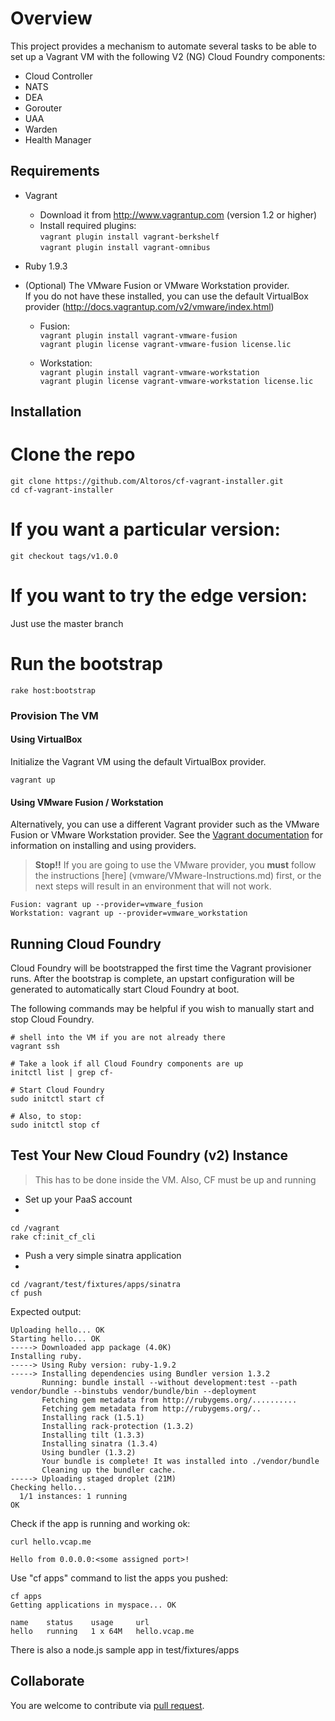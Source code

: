 # Overview

This project provides a mechanism to automate several tasks to be able to set up a Vagrant VM with the following V2 (NG) Cloud Foundry components:

* Cloud Controller
* NATS
* DEA
* Gorouter
* UAA
* Warden
* Health Manager

## Requirements

* Vagrant
    - Download it from http://www.vagrantup.com (version 1.2 or higher)
    - Install required plugins:  
     `vagrant plugin install vagrant-berkshelf`  
     `vagrant plugin install vagrant-omnibus`

* Ruby 1.9.3

* (Optional) The VMware Fusion or VMware Workstation provider.  
If you do not have these installed, you can use the default VirtualBox provider (http://docs.vagrantup.com/v2/vmware/index.html)
    - Fusion:      
      `vagrant plugin install vagrant-vmware-fusion`  
      `vagrant plugin license vagrant-vmware-fusion license.lic`

    - Workstation:  
      `vagrant plugin install vagrant-vmware-workstation`  
      `vagrant plugin license vagrant-vmware-workstation license.lic`  

## Installation

# Clone the repo

```
git clone https://github.com/Altoros/cf-vagrant-installer.git
cd cf-vagrant-installer
```

# If you want a particular version:

```
git checkout tags/v1.0.0
```

# If you want to try the edge version:

Just use the master branch

# Run the bootstrap

```
rake host:bootstrap

```

### Provision The VM
#### Using VirtualBox
Initialize the Vagrant VM using the default VirtualBox provider. 

```
vagrant up
```

#### Using VMware Fusion / Workstation
Alternatively, you can use a different Vagrant provider such as the VMware Fusion or VMware Workstation provider. See the [Vagrant documentation](http://docs.vagrantup.com/v2/providers/index.html) for information on installing and using providers.  

> **Stop!!** If you are going to use the VMware provider, you **must** follow the instructions [here] (vmware/VMware-Instructions.md) first, or the next steps will result in an environment that will not work.

```
Fusion: vagrant up --provider=vmware_fusion
Workstation: vagrant up --provider=vmware_workstation
```

## Running Cloud Foundry

Cloud Foundry will be bootstrapped the first time the Vagrant provisioner runs.  After the bootstrap is complete, an upstart configuration will be generated to automatically start Cloud Foundry at boot.

The following commands may be helpful if you wish to manually start and stop Cloud Foundry.

```
# shell into the VM if you are not already there
vagrant ssh

# Take a look if all Cloud Foundry components are up
initctl list | grep cf-

# Start Cloud Foundry
sudo initctl start cf

# Also, to stop:
sudo initctl stop cf
```

## Test Your New Cloud Foundry (v2) Instance

> This has to be done inside the VM. Also, CF must be up and running

* Set up your PaaS account
* 
```
cd /vagrant
rake cf:init_cf_cli
```

* Push a very simple sinatra application
* 
```
cd /vagrant/test/fixtures/apps/sinatra
cf push
```


Expected output:

```
Uploading hello... OK
Starting hello... OK
-----> Downloaded app package (4.0K)
Installing ruby.
-----> Using Ruby version: ruby-1.9.2
-----> Installing dependencies using Bundler version 1.3.2
       Running: bundle install --without development:test --path vendor/bundle --binstubs vendor/bundle/bin --deployment
       Fetching gem metadata from http://rubygems.org/..........
       Fetching gem metadata from http://rubygems.org/..
       Installing rack (1.5.1)
       Installing rack-protection (1.3.2)
       Installing tilt (1.3.3)
       Installing sinatra (1.3.4)
       Using bundler (1.3.2)
       Your bundle is complete! It was installed into ./vendor/bundle
       Cleaning up the bundler cache.
-----> Uploading staged droplet (21M)
Checking hello...
  1/1 instances: 1 running
OK
```

Check if the app is running and working ok:

```
curl hello.vcap.me

Hello from 0.0.0.0:<some assigned port>!
```

Use "cf apps" command to list the apps you pushed:
```
cf apps
Getting applications in myspace... OK

name    status    usage     url          
hello   running   1 x 64M   hello.vcap.me
```
There is also a node.js sample app in test/fixtures/apps

## Collaborate

You are welcome to contribute via [pull request](https://help.github.com/articles/using-pull-requests).
